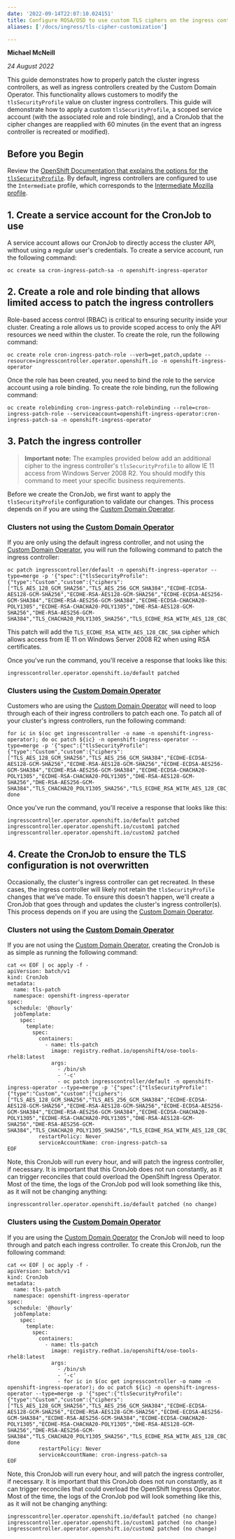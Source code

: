```yaml
---
date: '2022-09-14T22:07:10.024151'
title: Configure ROSA/OSD to use custom TLS ciphers on the ingress controllers
aliases: ['/docs/ingress/tls-cipher-customization']

---
```


**Michael McNeill**

*24 August 2022*

This guide demonstrates how to properly patch the cluster ingress controllers, as well as ingress controllers created by the Custom Domain Operator. This functionality allows customers to modify the `tlsSecurityProfile` value on cluster ingress controllers. This guide will demonstrate how to apply a custom `tlsSecurityProfile`, a scoped service account (with the associated role and role binding), and a CronJob that the cipher changes are reapplied with 60 minutes (in the event that an ingress controller is recreated or modified).

## Before you Begin

Review the [OpenShift Documentation that explains the options for the `tlsSecurityProfile`](https://docs.openshift.com/container-platform/4.11/networking/ingress-operator.html#configuring-ingress-controller-tls). By default, ingress controllers are configured to use the `Intermediate` profile, which corresponds to the [Intermediate Mozilla profile](https://wiki.mozilla.org/Security/Server_Side_TLS#Intermediate_compatibility_.28recommended.29).

## 1. Create a service account for the CronJob to use

A service account allows our CronJob to directly access the cluster API, without using a regular user's credentials. To create a service account, run the following command:

```
oc create sa cron-ingress-patch-sa -n openshift-ingress-operator
```

## 2. Create a role and role binding that allows limited access to patch the ingress controllers

Role-based access control (RBAC) is critical to ensuring security inside your cluster. Creating a role allows us to provide scoped access to only the API resources we need within the cluster. To create the role, run the following command:

```
oc create role cron-ingress-patch-role --verb=get,patch,update --resource=ingresscontroller.operator.openshift.io -n openshift-ingress-operator
```

Once the role has been created, you need to bind the role to the service account using a role binding. To create the role binding, run the following command:

```
oc create rolebinding cron-ingress-patch-rolebinding --role=cron-ingress-patch-role --serviceaccount=openshift-ingress-operator:cron-ingress-patch-sa -n openshift-ingress-operator
```

## 3. Patch the ingress controller

> **Important note:** The examples provided below add an additional cipher to the ingress controller's `tlsSecurityProfile` to allow IE 11 access from Windows Server 2008 R2. You should modify this command to meet your specific business requirements.

Before we create the CronJob, we first want to apply the `tlsSecurityProfile` configuration to validate our changes. This process depends on if you are using the [Custom Domain Operator](https://docs.openshift.com/rosa/applications/deployments/osd-config-custom-domains-applications.html).

### Clusters not using the [Custom Domain Operator](https://docs.openshift.com/rosa/applications/deployments/osd-config-custom-domains-applications.html)

If you are only using the default ingress controller, and not using the [Custom Domain Operator](https://docs.openshift.com/rosa/applications/deployments/osd-config-custom-domains-applications.html), you will run the following command to patch the ingress controller:

```
oc patch ingresscontroller/default -n openshift-ingress-operator --type=merge -p '{"spec":{"tlsSecurityProfile":{"type":"Custom","custom":{"ciphers":["TLS_AES_128_GCM_SHA256","TLS_AES_256_GCM_SHA384","ECDHE-ECDSA-AES128-GCM-SHA256","ECDHE-RSA-AES128-GCM-SHA256","ECDHE-ECDSA-AES256-GCM-SHA384","ECDHE-RSA-AES256-GCM-SHA384","ECDHE-ECDSA-CHACHA20-POLY1305","ECDHE-RSA-CHACHA20-POLY1305","DHE-RSA-AES128-GCM-SHA256","DHE-RSA-AES256-GCM-SHA384","TLS_CHACHA20_POLY1305_SHA256","TLS_ECDHE_RSA_WITH_AES_128_CBC_SHA"],"minTLSVersion":"VersionTLS12"}}}}'
```

This patch will add the `TLS_ECDHE_RSA_WITH_AES_128_CBC_SHA` cipher which allows access from IE 11 on Windows Server 2008 R2 when using RSA certificates.

Once you've run the command, you'll receive a response that looks like this:

```
ingresscontroller.operator.openshift.io/default patched
```

### Clusters using the [Custom Domain Operator](https://docs.openshift.com/rosa/applications/deployments/osd-config-custom-domains-applications.html)

Customers who are using the [Custom Domain Operator](https://docs.openshift.com/rosa/applications/deployments/osd-config-custom-domains-applications.html) will need to loop through each of their ingress controllers to patch each one. To patch all of your cluster's ingress controllers, run the following command:

```
for ic in $(oc get ingresscontroller -o name -n openshift-ingress-operator); do oc patch ${ic} -n openshift-ingress-operator --type=merge -p '{"spec":{"tlsSecurityProfile":{"type":"Custom","custom":{"ciphers":["TLS_AES_128_GCM_SHA256","TLS_AES_256_GCM_SHA384","ECDHE-ECDSA-AES128-GCM-SHA256","ECDHE-RSA-AES128-GCM-SHA256","ECDHE-ECDSA-AES256-GCM-SHA384","ECDHE-RSA-AES256-GCM-SHA384","ECDHE-ECDSA-CHACHA20-POLY1305","ECDHE-RSA-CHACHA20-POLY1305","DHE-RSA-AES128-GCM-SHA256","DHE-RSA-AES256-GCM-SHA384","TLS_CHACHA20_POLY1305_SHA256","TLS_ECDHE_RSA_WITH_AES_128_CBC_SHA"],"minTLSVersion":"VersionTLS12"}}}}'; done
```

Once you've run the command, you'll receive a response that looks like this:

```
ingresscontroller.operator.openshift.io/default patched
ingresscontroller.operator.openshift.io/custom1 patched
ingresscontroller.operator.openshift.io/custom2 patched
```

## 4. Create the CronJob to ensure the TLS configuration is not overwritten

Occasionally, the cluster's ingress controller can get recreated. In these cases, the ingress controller will likely not retain the `tlsSecurityProfile` changes that we've made. To ensure this doesn't happen, we'll create a CronJob that goes through and updates the cluster's ingress controller(s). This process depends on if you are using the [Custom Domain Operator](https://docs.openshift.com/rosa/applications/deployments/osd-config-custom-domains-applications.html).

### Clusters not using the [Custom Domain Operator](https://docs.openshift.com/rosa/applications/deployments/osd-config-custom-domains-applications.html)

If you are not using the [Custom Domain Operator](https://docs.openshift.com/rosa/applications/deployments/osd-config-custom-domains-applications.html), creating the CronJob is as simple as running the following command:

```
cat << EOF | oc apply -f -
apiVersion: batch/v1
kind: CronJob
metadata:
  name: tls-patch
  namespace: openshift-ingress-operator
spec:
  schedule: '@hourly'
  jobTemplate:
    spec:
      template:
        spec:
          containers:
            - name: tls-patch
              image: registry.redhat.io/openshift4/ose-tools-rhel8:latest
              args:
                - /bin/sh
                - '-c'
                - oc patch ingresscontroller/default -n openshift-ingress-operator --type=merge -p '{"spec":{"tlsSecurityProfile":{"type":"Custom","custom":{"ciphers":["TLS_AES_128_GCM_SHA256","TLS_AES_256_GCM_SHA384","ECDHE-ECDSA-AES128-GCM-SHA256","ECDHE-RSA-AES128-GCM-SHA256","ECDHE-ECDSA-AES256-GCM-SHA384","ECDHE-RSA-AES256-GCM-SHA384","ECDHE-ECDSA-CHACHA20-POLY1305","ECDHE-RSA-CHACHA20-POLY1305","DHE-RSA-AES128-GCM-SHA256","DHE-RSA-AES256-GCM-SHA384","TLS_CHACHA20_POLY1305_SHA256","TLS_ECDHE_RSA_WITH_AES_128_CBC_SHA"],"minTLSVersion":"VersionTLS12"}}}}'
          restartPolicy: Never
          serviceAccountName: cron-ingress-patch-sa
EOF
```

Note, this CronJob will run every hour, and will patch the ingress controller, if necessary. It is important that this CronJob does not run constantly, as it can trigger reconciles that could overload the OpenShift Ingress Operator. Most of the time, the logs of the CronJob pod will look something like this, as it will not be changing anything:

```
ingresscontroller.operator.openshift.io/default patched (no change)
```

### Clusters using the [Custom Domain Operator](https://docs.openshift.com/rosa/applications/deployments/osd-config-custom-domains-applications.html)

If you are using the [Custom Domain Operator](https://docs.openshift.com/rosa/applications/deployments/osd-config-custom-domains-applications.html) the CronJob will need to loop through and patch each ingress controller. To create this CronJob, run the following command:

```
cat << EOF | oc apply -f -
apiVersion: batch/v1
kind: CronJob
metadata:
  name: tls-patch
  namespace: openshift-ingress-operator
spec:
  schedule: '@hourly'
  jobTemplate:
    spec:
      template:
        spec:
          containers:
            - name: tls-patch
              image: registry.redhat.io/openshift4/ose-tools-rhel8:latest
              args:
                - /bin/sh
                - '-c'
                - for ic in $(oc get ingresscontroller -o name -n openshift-ingress-operator); do oc patch ${ic} -n openshift-ingress-operator --type=merge -p '{"spec":{"tlsSecurityProfile":{"type":"Custom","custom":{"ciphers":["TLS_AES_128_GCM_SHA256","TLS_AES_256_GCM_SHA384","ECDHE-ECDSA-AES128-GCM-SHA256","ECDHE-RSA-AES128-GCM-SHA256","ECDHE-ECDSA-AES256-GCM-SHA384","ECDHE-RSA-AES256-GCM-SHA384","ECDHE-ECDSA-CHACHA20-POLY1305","ECDHE-RSA-CHACHA20-POLY1305","DHE-RSA-AES128-GCM-SHA256","DHE-RSA-AES256-GCM-SHA384","TLS_CHACHA20_POLY1305_SHA256","TLS_ECDHE_RSA_WITH_AES_128_CBC_SHA"],"minTLSVersion":"VersionTLS12"}}}}'; done
          restartPolicy: Never
          serviceAccountName: cron-ingress-patch-sa
EOF
```

Note, this CronJob will run every hour, and will patch the ingress controller, if necessary. It is important that this CronJob does not run constantly, as it can trigger reconciles that could overload the OpenShift Ingress Operator. Most of the time, the logs of the CronJob pod will look something like this, as it will not be changing anything:

```
ingresscontroller.operator.openshift.io/default patched (no change)
ingresscontroller.operator.openshift.io/custom1 patched (no change)
ingresscontroller.operator.openshift.io/custom2 patched (no change)
```
